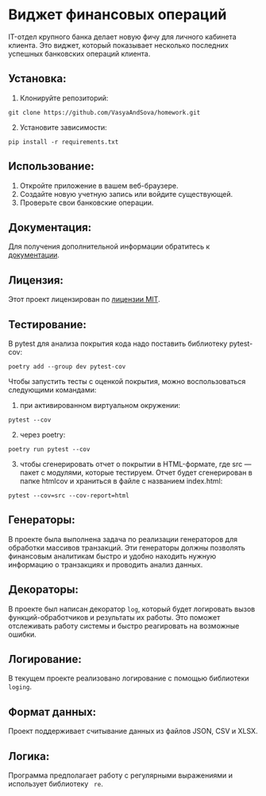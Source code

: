 # Виджет финансовых операций
IT-отдел крупного банка делает новую фичу для личного кабинета клиента. 
Это виджет, который показывает несколько последних успешных банковских 
операций клиента. 

## Установка:

1. Клонируйте репозиторий:
```
git clone https://github.com/VasyaAndSova/homework.git
```
2. Установите зависимости:
```
pip install -r requirements.txt
```
## Использование:

1. Откройте приложение в вашем веб-браузере.
2. Создайте новую учетную запись или войдите существующей.
3. Проверьте свои банковские операции.

## Документация:

Для получения дополнительной информации обратитесь к [документации](docs/README.md).

## Лицензия:

Этот проект лицензирован по [лицензии MIT](LICENSE).

## Тестирование:

В pytest для анализа покрытия кода надо поставить библиотеку pytest-cov:
``` 
poetry add --group dev pytest-cov
```

Чтобы запустить тесты с оценкой покрытия, можно воспользоваться следующими командами:
1. при активированном виртуальном окружении:
```
pytest --cov
```
2. через poetry:
``` 
poetry run pytest --cov
```
3. чтобы сгенерировать отчет о покрытии в HTML-формате, 
где src — пакет c модулями, которые тестируем. Отчет будет сгенерирован 
в папке htmlcov и храниться в файле с названием index.html:
```
pytest --cov=src --cov-report=html
```

## Генераторы:
В проекте была выполнена задача по реализации генераторов 
для обработки массивов транзакций. Эти генераторы должны позволять 
финансовым аналитикам быстро и удобно находить нужную информацию о 
транзакциях и проводить анализ данных.

## Декораторы:

В проекте был написан декоратор ``` log ```, который будет логировать вызов 
функций-обработчиков и результаты их работы. Это поможет отслеживать работу 
системы и быстро реагировать на возможные ошибки.

## Логирование:

В текущем проекте реализовано логирование с помощью 
библиотеки ``` loging ```.

## Формат данных:

Проект поддерживает считывание данных 
из файлов JSON, CSV и XLSX.

## Логика:

Программа предполагает работу с регулярными выражениями
и использует библиотеку ``` re```.